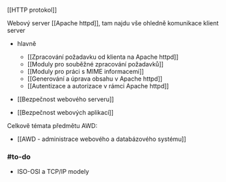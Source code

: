 [[HTTP protokol]]

Webový server [[Apache httpd]], tam najdu vše ohledně komunikace klient server
- hlavně
	- [[Zpracování požadavku od klienta na Apache httpd]]
	- [[Moduly pro souběžné zpracování požadavků]]
	- [[Moduly pro práci s MIME informacemi]]
	- [[Generování a úprava obsahu v Apache httpd]]
	- [[Autentizace a autorizace v rámci Apache httpd]]

- [[Bezpečnost webového serveru]]
- [[Bezpečnost webových aplikací]]

Celkově témata předmětu AWD:
- [[AWD - administrace webového a databázového systému]]

### #to-do
- ISO-OSI a TCP/IP modely